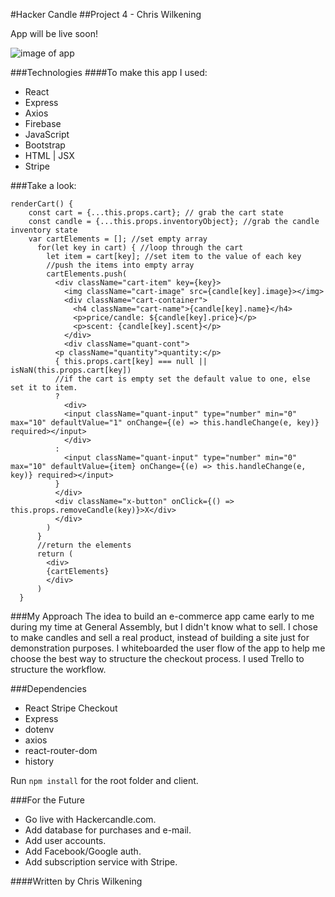 #Hacker Candle
##Project 4 - Chris Wilkening

App will be live soon!

![image of app](http://i.imgur.com/WWeNTdR.png)

###Technologies
####To make this app I used:
- React
- Express
- Axios
- Firebase
- JavaScript
- Bootstrap
- HTML | JSX
- Stripe

###Take a look:

```
renderCart() {
    const cart = {...this.props.cart}; // grab the cart state
    const candle = {...this.props.inventoryObject}; //grab the candle inventory state
    var cartElements = []; //set empty array
      for(let key in cart) { //loop through the cart
        let item = cart[key]; //set item to the value of each key
        //push the items into empty array
        cartElements.push(
          <div className="cart-item" key={key}>
            <img className="cart-image" src={candle[key].image}></img>
            <div className="cart-container">
              <h4 className="cart-name">{candle[key].name}</h4>
              <p>price/candle: ${candle[key].price}</p>
              <p>scent: {candle[key].scent}</p>
            </div>
            <div className="quant-cont">
          <p className="quantity">quantity:</p>
          { this.props.cart[key] === null || isNaN(this.props.cart[key])
          //if the cart is empty set the default value to one, else set it to item.
          ?
            <div>
            <input className="quant-input" type="number" min="0" max="10" defaultValue="1" onChange={(e) => this.handleChange(e, key)} required></input>
            </div>
          :
            <input className="quant-input" type="number" min="0" max="10" defaultValue={item} onChange={(e) => this.handleChange(e, key)} required></input>
          }
          </div>
          <div className="x-button" onClick={() => this.props.removeCandle(key)}>X</div>
          </div>
        )
      }
      //return the elements
      return (
        <div>
        {cartElements}
        </div>
      )
  }
```

###My Approach
The idea to build an e-commerce app came early to me during my time at General Assembly, but I didn't know what to sell. I chose to make candles and sell a real product, instead of building a site just for demonstration purposes. I whiteboarded the user flow of the app to help me choose the best way to structure the checkout process. I used Trello to structure the workflow.

###Dependencies
- React Stripe Checkout
- Express
- dotenv
- axios
- react-router-dom
- history

Run ```npm install``` for the root folder and client.

###For the Future

- Go live with Hackercandle.com.
- Add database for purchases and e-mail.
- Add user accounts.
- Add Facebook/Google auth.
- Add subscription service with Stripe.

####Written by Chris Wilkening
